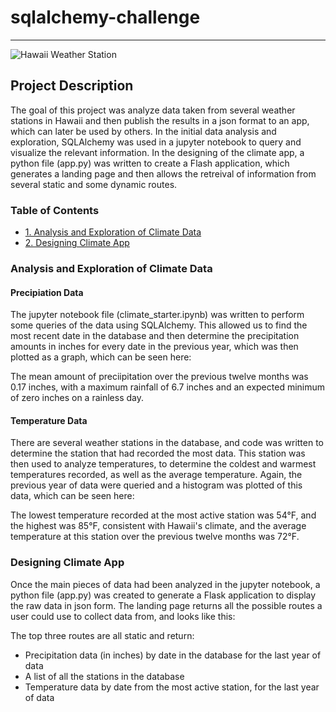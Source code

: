 # sqlalchemy-challenge
-----
![Hawaii Weather Station](https://user-images.githubusercontent.com/123334523/232326553-0baa4541-943e-4791-be5d-2299e0110ba7.png)

## Project Description
The goal of this project was analyze data taken from several weather stations in Hawaii and then publish the results in a json format to an app, which can later be used by others.
In the initial data analysis and exploration, SQLAlchemy was used in a jupyter notebook to query and visualize the relevant information.
In the designing of the climate app, a python file (app.py) was written to create a Flash application, which generates a landing page and then allows the retreival of information from several static and some dynamic routes.

### Table of Contents
- [1. Analysis and Exploration of Climate Data](https://github.com/jonnybrammah/sql-challenge/blob/main/README.md#analysis-and-exploration-of-climate-data)
- [2. Designing Climate App](https://github.com/jonnybrammah/sql-challenge/blob/main/README.md#designing-climate-app)

### Analysis and Exploration of Climate Data
#### Precipiation Data
The jupyter notebook file (climate_starter.ipynb) was written to perform some queries of the data using SQLAlchemy. This allowed us to find the most recent date in the database and then determine the precipitation amounts in inches for every date in the previous year, which was then plotted as a graph, which can be seen here:


The mean amount of preciipitation over the previous twelve months was 0.17 inches, with a maximum rainfall of 6.7 inches and an expected minimum of zero inches on a rainless day.

#### Temperature Data
There are several weather stations in the database, and code was written to determine the station that had recorded the most data. This station was then used to analyze temperatures, to determine the coldest and warmest temperatures recorded, as well as the average temperature. Again, the previous year of data were queried and a histogram was plotted of this data, which can be seen here:

The lowest temperature recorded at the most active station was 54°F, and the highest was 85°F, consistent with Hawaii's climate, and the average temperature at this station over the previous twelve months was 72°F.

### Designing Climate App
Once the main pieces of data had been analyzed in the jupyter notebook, a python file (app.py) was created to generate a Flask application to display the raw data in json form.
The landing page returns all the possible routes a user could use to collect data from, and looks like this:


The top three routes are all static and return:
- Precipitation data (in inches) by date in the database for the last year of data
- A list of all the stations in the database
- Temperature data by date from the most active station, for the last year of data
